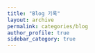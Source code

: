 ```yaml
---
title: "Blog 기록"
layout: archive
permalink: categories/blog
author_profile: true
sidebar_category: true
---
```


